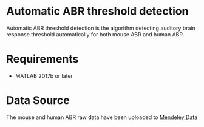 # Automatic ABR threshold detection
Automatic ABR threshold detection is the algorithm detecting auditory brain response threshold automatically for both mouse ABR and human ABR. 

# Requirements
* MATLAB 2017b or later

# Data Source
The mouse and human ABR raw data have been uploaded to [Mendeley Data](https://data.mendeley.com/datasets/4yb9772dff/draft?a=d2d509bc-2a09-426b-a1c8-25ef9c817455)
